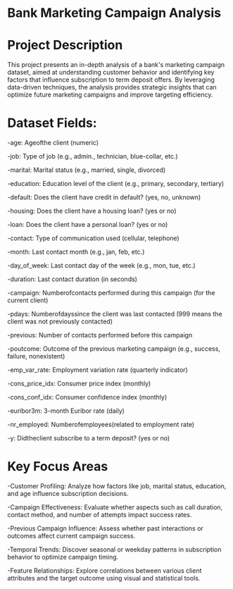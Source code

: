 # Bank Marketing Campaign Analysis

# Project Description

This project presents an in-depth analysis of a bank's marketing campaign dataset, aimed at understanding customer behavior and identifying key factors that influence subscription to term deposit offers. By leveraging data-driven techniques, the analysis provides strategic insights that can optimize future marketing campaigns and improve targeting efficiency.

# Dataset Fields:

 -age:  Ageofthe client (numeric)
 
 -job:  Type of job (e.g., admin., technician, blue-collar, etc.)
 
 
 -marital:  Marital status (e.g., married, single, divorced)
 
 -education:  Education level of the client (e.g., primary, secondary, tertiary)
 
 -default:  Does the client have credit in default? (yes, no, unknown)
 
 -housing:  Does the client have a housing loan? (yes or no)
 
 -loan:  Does the client have a personal loan? (yes or no)
 
 -contact:  Type of communication used (cellular, telephone)
 
 -month:  Last contact month (e.g., jan, feb, etc.)
 
 -day_of_week:  Last contact day of the week (e.g., mon, tue, etc.)
 
 -duration:  Last contact duration (in seconds)
 
 -campaign:  Numberofcontacts performed during this campaign (for the current client)
 
 -pdays:  Numberofdayssince the client was last contacted (999 means the client was not previously contacted)
 
 -previous:  Number of contacts performed before this campaign
 
 -poutcome:  Outcome of the previous marketing campaign (e.g., success, failure, nonexistent)
 
 -emp_var_rate:  Employment variation rate (quarterly indicator)
 
 -cons_price_idx:  Consumer price index (monthly)
 
 -cons_conf_idx:  Consumer confidence index (monthly)
 
 -euribor3m:  3-month Euribor rate (daily)
 
 -nr_employed:  Numberofemployees(related to employment rate)
 
 -y:  Didtheclient subscribe to a term deposit? (yes or no)



# Key Focus Areas

-Customer Profiling: 
  Analyze how factors like job, marital status, education, and age influence subscription decisions.

-Campaign Effectiveness: 
  Evaluate whether aspects such as call duration, contact method, and number of attempts impact success rates.

-Previous Campaign Influence: 
  Assess whether past interactions or outcomes affect current campaign success.

-Temporal Trends: 
  Discover seasonal or weekday patterns in subscription behavior to optimize campaign timing.

-Feature Relationships: 
  Explore correlations between various client attributes and the target outcome using visual and statistical tools.


